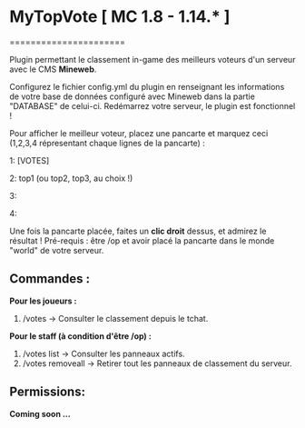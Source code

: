 # MyTopVote [ MC 1.8 - 1.14.* ]
======================

Plugin permettant le classement in-game des meilleurs voteurs d'un serveur avec le CMS **Mineweb**.

Configurez le fichier config.yml du plugin en renseignant les informations de votre base de données configuré avec Mineweb dans la partie "DATABASE" de celui-ci.
Redémarrez votre serveur, le plugin est fonctionnel !

Pour afficher le meilleur voteur, placez une pancarte et marquez ceci (1,2,3,4 répresentant chaque lignes de la pancarte) :

1: [VOTES]

2: top1 (ou top2, top3, au choix !)

3:

4:

Une fois la pancarte placée, faites un **clic droit** dessus, et admirez le résultat ! 
Pré-requis : être /op et avoir placé la pancarte dans le monde "world" de votre serveur.

Commandes :
-----------

**Pour les joueurs :**

1. /votes -> Consulter le classement depuis le tchat.

**Pour le staff (à condition d'être /op) :**

1. /votes list -> Consulter les panneaux actifs.
2. /votes removeall -> Retirer tout les panneaux de classement du serveur.

Permissions:
------------
**Coming soon ...**
